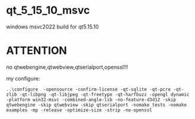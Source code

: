 # qt_5_15_10_msvc
windows msvc2022 build for qt5.15.10

# ATTENTION
 no qtwebengine,qtwebview,qtserialport,openssl!!!

my configure:

```..\configure  -opensource -confirm-license -qt-sqlite -qt-pcre -qt-zlib -qt-libpng -qt-libjpeg -qt-freetype -qt-harfbuzz -opengl dynamic -platform win32-msvc -combined-angle-lib -no-feature-d3d12 -skip qtwebengine -skip qtwebview -skip qtserialport -nomake tests -nomake examples -mp -release -optimize-size -strip -no-openssl```
